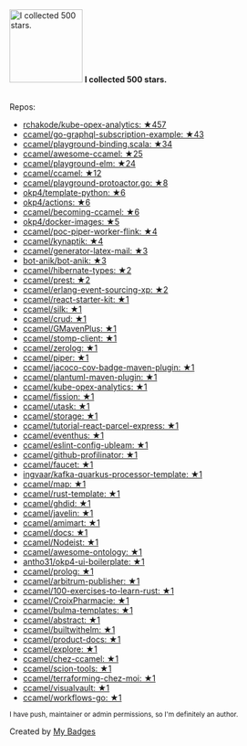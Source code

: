 <img src="https://my-badges.github.io/my-badges/stars-500.png" alt="I collected 500 stars." title="I collected 500 stars." width="128">
<strong>I collected 500 stars.</strong>
<br><br>

Repos:

* <a href="https://github.com/rchakode/kube-opex-analytics">rchakode/kube-opex-analytics: ★457</a>
* <a href="https://github.com/ccamel/go-graphql-subscription-example">ccamel/go-graphql-subscription-example: ★43</a>
* <a href="https://github.com/ccamel/playground-binding.scala">ccamel/playground-binding.scala: ★34</a>
* <a href="https://github.com/ccamel/awesome-ccamel">ccamel/awesome-ccamel: ★25</a>
* <a href="https://github.com/ccamel/playground-elm">ccamel/playground-elm: ★24</a>
* <a href="https://github.com/ccamel/ccamel">ccamel/ccamel: ★12</a>
* <a href="https://github.com/ccamel/playground-protoactor.go">ccamel/playground-protoactor.go: ★8</a>
* <a href="https://github.com/okp4/template-python">okp4/template-python: ★6</a>
* <a href="https://github.com/okp4/actions">okp4/actions: ★6</a>
* <a href="https://github.com/ccamel/becoming-ccamel">ccamel/becoming-ccamel: ★6</a>
* <a href="https://github.com/okp4/docker-images">okp4/docker-images: ★5</a>
* <a href="https://github.com/ccamel/poc-piper-worker-flink">ccamel/poc-piper-worker-flink: ★4</a>
* <a href="https://github.com/ccamel/kynaptik">ccamel/kynaptik: ★4</a>
* <a href="https://github.com/ccamel/generator-latex-mail">ccamel/generator-latex-mail: ★3</a>
* <a href="https://github.com/bot-anik/bot-anik">bot-anik/bot-anik: ★3</a>
* <a href="https://github.com/ccamel/hibernate-types">ccamel/hibernate-types: ★2</a>
* <a href="https://github.com/ccamel/prest">ccamel/prest: ★2</a>
* <a href="https://github.com/ccamel/erlang-event-sourcing-xp">ccamel/erlang-event-sourcing-xp: ★2</a>
* <a href="https://github.com/ccamel/react-starter-kit">ccamel/react-starter-kit: ★1</a>
* <a href="https://github.com/ccamel/silk">ccamel/silk: ★1</a>
* <a href="https://github.com/ccamel/crud">ccamel/crud: ★1</a>
* <a href="https://github.com/ccamel/GMavenPlus">ccamel/GMavenPlus: ★1</a>
* <a href="https://github.com/ccamel/stomp-client">ccamel/stomp-client: ★1</a>
* <a href="https://github.com/ccamel/zerolog">ccamel/zerolog: ★1</a>
* <a href="https://github.com/ccamel/piper">ccamel/piper: ★1</a>
* <a href="https://github.com/ccamel/jacoco-cov-badge-maven-plugin">ccamel/jacoco-cov-badge-maven-plugin: ★1</a>
* <a href="https://github.com/ccamel/plantuml-maven-plugin">ccamel/plantuml-maven-plugin: ★1</a>
* <a href="https://github.com/ccamel/kube-opex-analytics">ccamel/kube-opex-analytics: ★1</a>
* <a href="https://github.com/ccamel/fission">ccamel/fission: ★1</a>
* <a href="https://github.com/ccamel/utask">ccamel/utask: ★1</a>
* <a href="https://github.com/ccamel/storage">ccamel/storage: ★1</a>
* <a href="https://github.com/ccamel/tutorial-react-parcel-express">ccamel/tutorial-react-parcel-express: ★1</a>
* <a href="https://github.com/ccamel/eventhus">ccamel/eventhus: ★1</a>
* <a href="https://github.com/ccamel/eslint-config-ubleam">ccamel/eslint-config-ubleam: ★1</a>
* <a href="https://github.com/ccamel/github-profilinator">ccamel/github-profilinator: ★1</a>
* <a href="https://github.com/ccamel/faucet">ccamel/faucet: ★1</a>
* <a href="https://github.com/ingvaar/kafka-quarkus-processor-template">ingvaar/kafka-quarkus-processor-template: ★1</a>
* <a href="https://github.com/ccamel/map">ccamel/map: ★1</a>
* <a href="https://github.com/ccamel/rust-template">ccamel/rust-template: ★1</a>
* <a href="https://github.com/ccamel/ghdid">ccamel/ghdid: ★1</a>
* <a href="https://github.com/ccamel/javelin">ccamel/javelin: ★1</a>
* <a href="https://github.com/ccamel/amimart">ccamel/amimart: ★1</a>
* <a href="https://github.com/ccamel/docs">ccamel/docs: ★1</a>
* <a href="https://github.com/ccamel/Nodeist">ccamel/Nodeist: ★1</a>
* <a href="https://github.com/ccamel/awesome-ontology">ccamel/awesome-ontology: ★1</a>
* <a href="https://github.com/antho31/okp4-ui-boilerplate">antho31/okp4-ui-boilerplate: ★1</a>
* <a href="https://github.com/ccamel/prolog">ccamel/prolog: ★1</a>
* <a href="https://github.com/ccamel/arbitrum-publisher">ccamel/arbitrum-publisher: ★1</a>
* <a href="https://github.com/ccamel/100-exercises-to-learn-rust">ccamel/100-exercises-to-learn-rust: ★1</a>
* <a href="https://github.com/ccamel/CroixPharmacie">ccamel/CroixPharmacie: ★1</a>
* <a href="https://github.com/ccamel/bulma-templates">ccamel/bulma-templates: ★1</a>
* <a href="https://github.com/ccamel/abstract">ccamel/abstract: ★1</a>
* <a href="https://github.com/ccamel/builtwithelm">ccamel/builtwithelm: ★1</a>
* <a href="https://github.com/ccamel/product-docs">ccamel/product-docs: ★1</a>
* <a href="https://github.com/ccamel/explore">ccamel/explore: ★1</a>
* <a href="https://github.com/ccamel/chez-ccamel">ccamel/chez-ccamel: ★1</a>
* <a href="https://github.com/ccamel/scion-tools">ccamel/scion-tools: ★1</a>
* <a href="https://github.com/ccamel/terraforming-chez-moi">ccamel/terraforming-chez-moi: ★1</a>
* <a href="https://github.com/ccamel/visualvault">ccamel/visualvault: ★1</a>
* <a href="https://github.com/ccamel/workflows-go">ccamel/workflows-go: ★1</a>

<sup>I have push, maintainer or admin permissions, so I'm definitely an author.<sup>



Created by <a href="https://github.com/my-badges/my-badges">My Badges</a>